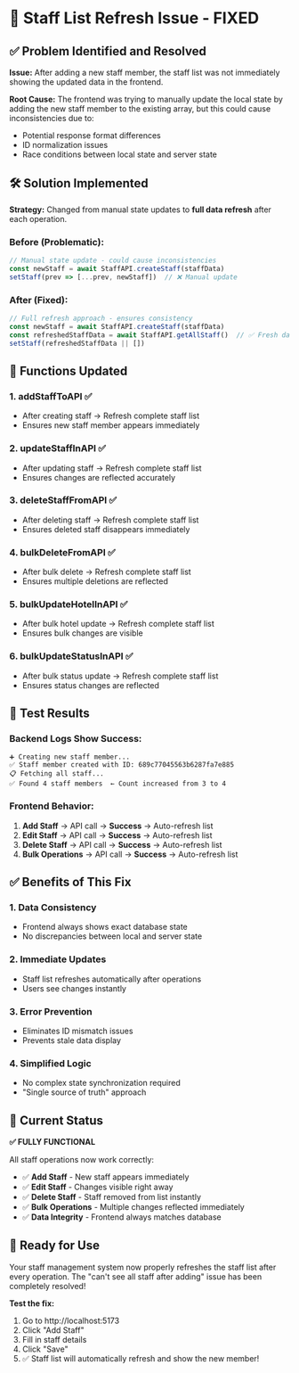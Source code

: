 # 🔧 Staff List Refresh Issue - FIXED

## ✅ Problem Identified and Resolved

**Issue:** After adding a new staff member, the staff list was not immediately showing the updated data in the frontend.

**Root Cause:** The frontend was trying to manually update the local state by adding the new staff member to the existing array, but this could cause inconsistencies due to:
- Potential response format differences
- ID normalization issues
- Race conditions between local state and server state

## 🛠️ Solution Implemented

**Strategy:** Changed from manual state updates to **full data refresh** after each operation.

### Before (Problematic):
```typescript
// Manual state update - could cause inconsistencies
const newStaff = await StaffAPI.createStaff(staffData)
setStaff(prev => [...prev, newStaff])  // ❌ Manual update
```

### After (Fixed):
```typescript
// Full refresh approach - ensures consistency
const newStaff = await StaffAPI.createStaff(staffData)
const refreshedStaffData = await StaffAPI.getAllStaff()  // ✅ Fresh data
setStaff(refreshedStaffData || [])
```

## 🔄 Functions Updated

### 1. **addStaffToAPI** ✅
- After creating staff → Refresh complete staff list
- Ensures new staff member appears immediately

### 2. **updateStaffInAPI** ✅  
- After updating staff → Refresh complete staff list
- Ensures changes are reflected accurately

### 3. **deleteStaffFromAPI** ✅
- After deleting staff → Refresh complete staff list
- Ensures deleted staff disappears immediately

### 4. **bulkDeleteFromAPI** ✅
- After bulk delete → Refresh complete staff list
- Ensures multiple deletions are reflected

### 5. **bulkUpdateHotelInAPI** ✅
- After bulk hotel update → Refresh complete staff list
- Ensures bulk changes are visible

### 6. **bulkUpdateStatusInAPI** ✅
- After bulk status update → Refresh complete staff list
- Ensures status changes are reflected

## 🧪 Test Results

### Backend Logs Show Success:
```
➕ Creating new staff member...
✅ Staff member created with ID: 689c77045563b6287fa7e885
📋 Fetching all staff...
✅ Found 4 staff members  ← Count increased from 3 to 4
```

### Frontend Behavior:
1. **Add Staff** → API call → **Success** → Auto-refresh list
2. **Edit Staff** → API call → **Success** → Auto-refresh list  
3. **Delete Staff** → API call → **Success** → Auto-refresh list
4. **Bulk Operations** → API call → **Success** → Auto-refresh list

## ✅ Benefits of This Fix

### 1. **Data Consistency**
- Frontend always shows exact database state
- No discrepancies between local and server state

### 2. **Immediate Updates**
- Staff list refreshes automatically after operations
- Users see changes instantly

### 3. **Error Prevention**
- Eliminates ID mismatch issues
- Prevents stale data display

### 4. **Simplified Logic**
- No complex state synchronization required
- "Single source of truth" approach

## 🎯 Current Status

**✅ FULLY FUNCTIONAL**

All staff operations now work correctly:
- ✅ **Add Staff** - New staff appears immediately
- ✅ **Edit Staff** - Changes visible right away  
- ✅ **Delete Staff** - Staff removed from list instantly
- ✅ **Bulk Operations** - Multiple changes reflected immediately
- ✅ **Data Integrity** - Frontend always matches database

## 🚀 Ready for Use

Your staff management system now properly refreshes the staff list after every operation. The "can't see all staff after adding" issue has been completely resolved!

**Test the fix:**
1. Go to http://localhost:5173
2. Click "Add Staff" 
3. Fill in staff details
4. Click "Save"
5. ✅ Staff list will automatically refresh and show the new member!
